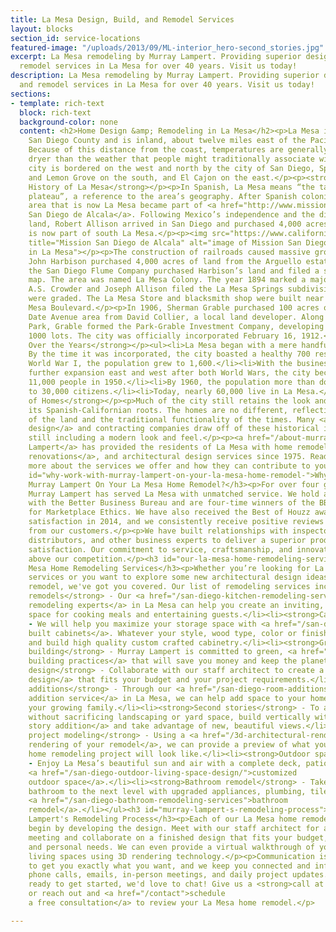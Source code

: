 ```yaml
---
title: La Mesa Design, Build, and Remodel Services
layout: blocks
section_id: service-locations
featured-image: "/uploads/2013/09/ML-interior_hero-second_stories.jpg"
excerpt: La Mesa remodeling by Murray Lampert. Providing superior design, build, and
  remodel services in La Mesa for over 40 years. Visit us today!
description: La Mesa remodeling by Murray Lampert. Providing superior design, build,
  and remodel services in La Mesa for over 40 years. Visit us today!
sections:
- template: rich-text
  block: rich-text
  background-color: none
  content: <h2>Home Design &amp; Remodeling in La Mesa</h2><p>La Mesa is a city in
    San Diego County and is inland, about twelve miles east of the Pacific Ocean.
    Because of this distance from the coast, temperatures are generally warmer and
    dryer than the weather that people might traditionally associate with San Diego.</p><p>The
    city is bordered on the west and north by the city of San Diego, Spring Valley
    and Lemon Grove on the south, and El Cajon on the east.</p><p><strong>A Brief
    History of La Mesa</strong></p><p>In Spanish, La Mesa means “the table” or “the
    plateau”, a reference to the area’s geography. After Spanish colonization, the
    area that is now La Mesa became part of <a href="http://www.missionsandiego.org/">Mission
    San Diego de Alcala</a>. Following Mexico’s independence and the division of Californian
    land, Robert Allison arrived in San Diego and purchased 4,000 acres of land, which
    is now part of south La Mesa.</p><p><img src="https://www.californiabeaches.com/wp-content/uploads/2016/04/Mission-San-Diego-Bryce-apr16-12-1000x692.jpg"
    title="Mission San Diego de Alcala" alt="image of Mission San Diego de Alcala
    in La Mesa"></p><p>The construction of railroads caused massive growth in 1885.
    John Harbison purchased 4,000 acres of land from the Arguello estate. In 1887,
    the San Diego Flume Company purchased Harbison’s land and filed a subdivision
    map. The area was named La Mesa Colony. The year 1894 marked a major growth period.
    A.S. Crowder and Joseph Allison filed the La Mesa Springs subdivision map. Streets
    were graded. The La Mesa Store and blacksmith shop were built near current La
    Mesa Boulevard.</p><p>In 1906, Sherman Grable purchased 100 acres of land in the
    Date Avenue area from David Collier, a local land developer. Along with Charles
    Park, Grable formed the Park-Grable Investment Company, developing 200 acres into
    1000 lots. The city was officially incorporated February 16, 1912.</p><p><strong>Population
    Over the Years</strong></p><ul><li>La Mesa began with a mere handful of people.
    By the time it was incorporated, the city boasted a healthy 700 residents.</li><li>After
    World War I, the population grew to 1,600.</li><li>With the business area’s
    further expansion east and west after both World Wars, the city became home to
    11,000 people in 1950.</li><li>By 1960, the population more than doubled
    to 30,000 citizens.</li><li>Today, nearly 60,000 live in La Mesa.</li></ul><p><strong>Style
    of Homes</strong></p><p>Much of the city still retains the look and design of
    its Spanish-Californian roots. The homes are no different, reflecting the history
    of the land and the traditional functionality of the times. Many <a href="http://www.murraylampert.com/index.php">home
    design</a> and contracting companies draw off of these historical influences while
    still including a modern look and feel.</p><p><a href="/about-murray-lampert-design-build-remodel">Murray
    Lampert</a> has provided the residents of La Mesa with home remodeling, <a href="/major-renovations">major
    renovations</a>, and architectural design services since 1975. Read on to learn
    more about the services we offer and how they can contribute to your home renovation.</p><h3
    id="why-work-with-murray-lampert-on-your-la-mesa-home-remodel-">Why Work With
    Murray Lampert On Your La Mesa Home Remodel?</h3><p>For over four generations,
    Murray Lampert has served La Mesa with unmatched service. We hold an A+ rating
    with the Better Business Bureau and are four-time winners of the BBB Torch Award
    for Marketplace Ethics. We have also received the Best of Houzz award for customer
    satisfaction in 2014, and we consistently receive positive reviews and testimonials
    from our customers.</p><p>We have built relationships with inspectors, trade partners,
    distributors, and other business experts to deliver a superior product and customer
    satisfaction. Our commitment to service, craftsmanship, and innovation sets us
    above our competition.</p><h3 id="our-la-mesa-home-remodeling-services">Our La
    Mesa Home Remodeling Services</h3><p>Whether you’re looking for La Mesa home remodeling
    services or you want to explore some new architectural design ideas for a future
    remodel, we've got you covered. Our list of remodeling services includes:</p><ul><li><strong>Kitchen
    remodels</strong> - Our <a href="/san-diego-kitchen-remodeling-services">kitchen
    remodeling experts</a> in La Mesa can help you create an inviting, functional
    space for cooking meals and entertaining guests.</li><li><strong>Cabinets</strong>
    - We will help you maximize your storage space with <a href="/san-diego-custom-cabinet-construction-services">custom
    built cabinets</a>. Whatever your style, wood type, color or finish, we can design
    and build high quality custom crafted cabinetry.</li><li><strong>Green
    building</strong> - Murray Lampert is committed to green, <a href="/san-diego-green-home-construction">eco-friendly
    building practices</a> that will save you money and keep the planet healthy.</li><li><strong>Architectural
    design</strong> - Collaborate with our staff architect to create a custom <a href="/san-diego-architectural-design-services/">architectural
    design</a> that fits your budget and your project requirements.</li><li><strong>Room
    additions</strong> - Through our <a href="/san-diego-room-additions">room
    addition service</a> in La Mesa, we can help add space to your home to accommodate
    your growing family.</li><li><strong>Second stories</strong> - To add space
    without sacrificing landscaping or yard space, build vertically with a <a href="/san-diego-second-story-addition/">second
    story addition</a> and take advantage of new, beautiful views.</li><li><strong>3D
    project modeling</strong> - Using a <a href="/3d-architectural-rendering-services">3D
    rendering of your remodel</a>, we can provide a preview of what your finished
    home remodeling project will look like.</li><li><strong>Outdoor space</strong>
    - Enjoy La Mesa’s beautiful sun and air with a complete deck, patio, or other
    <a href="/san-diego-outdoor-living-space-design/">customized
    outdoor space</a>.</li><li><strong>Bathroom remodel</strong> - Take your
    bathroom to the next level with upgraded appliances, plumbing, tiles, or a full
    <a href="/san-diego-bathroom-remodeling-services">bathroom
    remodel</a>.</li></ul><h3 id="murray-lampert-s-remodeling-process">Murray
    Lampert's Remodeling Process</h3><p>Each of our La Mesa home remodeling projects
    begin by developing the design. Meet with our staff architect for a one-on-one
    meeting and collaborate on a finished design that fits your budget, timeline,
    and personal needs. We can even provide a virtual walkthrough of your renovated
    living spaces using 3D rendering technology.</p><p>Communication is the best way
    to get you exactly what you want, and we keep you connected and informed through
    phone calls, emails, in-person meetings, and daily project updates.</p><p>If you're
    ready to get started, we'd love to chat! Give us a <strong>call at (619) 285-9222</strong>
    or reach out and <a href="/contact">schedule
    a free consultation</a> to review your La Mesa home remodel.</p>

---
```

